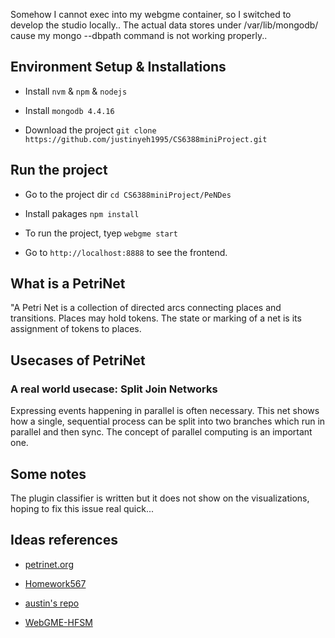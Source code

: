 
Somehow I cannot exec into my webgme container, so I switched to develop the studio locally..
The actual data stores under /var/lib/mongodb/ cause my mongo --dbpath <path> command is not working properly..

## Environment Setup & Installations

- Install `nvm` & `npm` & `nodejs`

- Install `mongodb 4.4.16`

- Download the project `git clone https://github.com/justinyeh1995/CS6388miniProject.git`

## Run the project

- Go to the project dir `cd CS6388miniProject/PeNDes`

- Install pakages `npm install` 

- To run the project, tyep `webgme start`

- Go to `http://localhost:8888` to see the frontend.

## What is a PetriNet

"A Petri Net is a collection of directed arcs connecting places and transitions. Places may hold tokens. The state or marking of a net is its assignment of tokens to places.

## Usecases of PetriNet

### A real world usecase: Split Join Networks

Expressing events happening in parallel is often necessary. 
This net shows how a single, sequential process can be split into two branches which run in parallel and then sync. 
The concept of parallel computing is an important one.

## Some notes

The plugin classifier is written but it does not show on the visualizations, hoping to fix this issue real quick...

## Ideas references
- [petrinet.org](http://petrinet.org/)

- [Homework567](https://mic.isis.vanderbilt.edu/?project=aadid_chih_d_ting_p_yeh_at_Vanderbilt_p_Edu%2BHomework567&branch=master&node=root&visualizer=METAAspect&tab=1&layout=DefaultLayout&selection=%2FH)

- [austin's repo](https://github.com/austinjhunt/petrinet-webgme-designstudio/)

- [WebGME-HFSM](https://github.com/finger563/webgme-hfsm)
